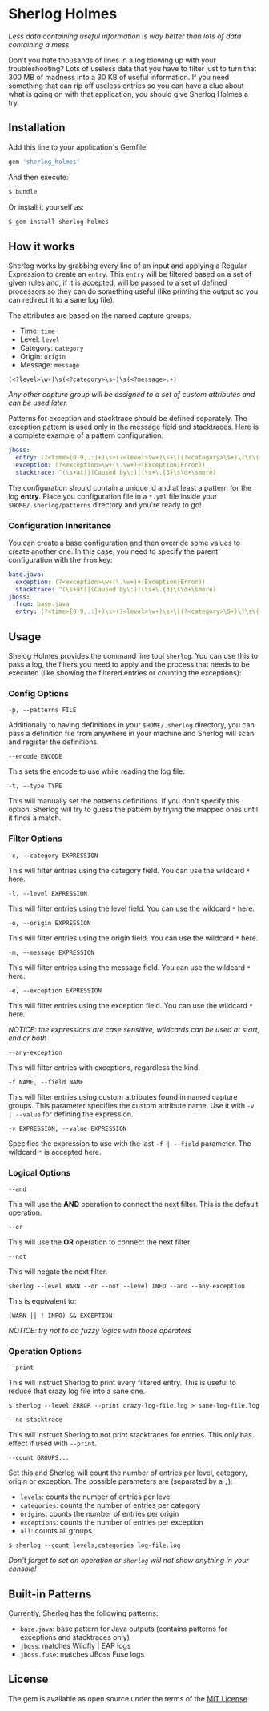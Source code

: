 # Sherlog Holmes

*Less data containing useful information is way better than lots of data containing a mess.*

Don't you hate thousands of lines in a log blowing up with your troubleshooting? Lots of useless data that you have to filter just to turn that 300 MB of madness into a 30 KB of useful information. If you need something that can rip off useless entries so you can have a clue about what is going on with that application, you should give Sherlog Holmes a try.

## Installation

Add this line to your application's Gemfile:

```ruby
gem 'sherlog_holmes'
```

And then execute:

```sh
$ bundle
```

Or install it yourself as:

```sh
$ gem install sherlog-holmes
```

## How it works

Sherlog works by grabbing every line of an input and applying a Regular Expression to create an `entry`. This `entry` will be filtered based on a set of given rules and, if it is accepted, will be passed to a set of defined processors so they can do something useful (like printing the output so you can redirect it to a sane log file).

The attributes are based on the named capture groups:

- Time: `time`
- Level: `level`
- Category: `category`
- Origin: `origin`
- Message: `message`

```regexp
(<?level>\w+)\s(<?category>\s+)\s(<?message>.+)
```
*Any other capture group will be assigned to a set of custom attributes and can be used later.*

Patterns for exception and stacktrace should be defined separately. The exception pattern is used only in the message field and stacktraces. Here is a complete example of a pattern configuration:

```yaml
jboss:
  entry: (?<time>[0-9,.:]+)\s+(?<level>\w+)\s+\[(?<category>\S+)\]\s\((?<origin>[^)]+)\)?\s?(?<message>.+)
  exception: (?<exception>\w+(\.\w+)+(Exception|Error))
  stacktrace: ^(\s+at)|(Caused by\:)|(\s+\.{3}\s\d+\smore)
```

The configuration should contain a unique id and at least a pattern for the log **entry**. Place you configuration file in a `*.yml` file inside your `$HOME/.sherlog/patterns` directory and you're ready to go!

### Configuration Inheritance

You can create a base configuration and then override some values to create another one. In this case, you need to specify the parent configuration with the `from` key:

```yaml
base.java:
  exception: (?<exception>\w+(\.\w+)+(Exception|Error))
  stacktrace: ^(\s+at)|(Caused by\:)|(\s+\.{3}\s\d+\smore)
jboss:
  from: base.java
  entry: (?<time>[0-9,.:]+)\s+(?<level>\w+)\s+\[(?<category>\S+)\]\s\((?<origin>[^)]+)\)?\s?(?<message>.+)
```

## Usage

Shelog Holmes provides the command line tool `sherlog`. You can use this to pass a log, the filters you need to apply and the process that needs to be executed (like showing the filtered entries or counting the exceptions):

### Config Options

`-p, --patterns FILE`

Additionally to having definitions in your `$HOME/.sherlog` directory, you can pass a definition file from anywhere in your machine and Sherlog will scan and register the definitions.

`--encode ENCODE`

This sets the encode to use while reading the log file.

`-t, --type TYPE`

This will manually set the patterns definitions. If you don't specify this option, Sherlog will try to guess the pattern by trying the mapped ones until it finds a match.

### Filter Options

`-c, --category EXPRESSION`

This will filter entries using the category field. You can use the wildcard `*` here.

`-l, --level EXPRESSION`

This will filter entries using the level field. You can use the wildcard `*` here.

`-o, --origin EXPRESSION`

This will filter entries using the origin field. You can use the wildcard `*` here.

`-m, --message EXPRESSION`

This will filter entries using the message field. You can use the wildcard `*` here.

`-e, --exception EXPRESSION`

This will filter entries using the exception field. You can use the wildcard `*` here.

*NOTICE: the expressions are case sensitive, wildcards can be used at start, end or both*

`--any-exception`

This will filter entries with exceptions, regardless the kind.

`-f NAME, --field NAME`

This will filter entries using custom attributes found in named capture groups. This parameter specifies the custom attribute name. Use it with `-v | --value` for defining the expression.

`-v EXPRESSION, --value EXPRESSION`

Specifies the expression to use with the last `-f | --field` parameter. The wildcard `*` is accepted here.

### Logical Options

`--and`

This will use the **AND** operation to connect the next filter. This is the default operation.

`--or`

This will use the **OR** operation to connect the next filter.

`--not`

This will negate the next filter.

```
sherlog --level WARN --or --not --level INFO --and --any-exception
```

This is equivalent to:

    (WARN || ! INFO) && EXCEPTION

*NOTICE: try not to do fuzzy logics with those operators*

### Operation Options

`--print`

This will instruct Sherlog to print every filtered entry. This is useful to reduce that crazy log file into a sane one.

```
$ sherlog --level ERROR --print crazy-log-file.log > sane-log-file.log
```

`--no-stacktrace`

This will instruct Sherlog to not print stacktraces for entries. This only has effect if used with `--print`.

`--count GROUPS...`

Set this and Sherlog will count the number of entries per level, category, origin or exception. The possible parameters are (separated by a `,`):

- `levels`: counts the number of entries per level
- `categories`: counts the number of entries per category
- `origins`: counts the number of entries per origin
- `exceptions`: counts the number of entries per exception
- `all`: counts all groups

```
$ sherlog --count levels,categories log-file.log
```

*Don't forget to set an operation or `sherlog` will not show anything in your console!*

## Built-in Patterns

Currently, Sherlog has the following patterns:

- `base.java`: base pattern for Java outputs (contains patterns for exceptions and stacktraces only)
- `jboss`: matches Wildfly | EAP logs
- `jboss.fuse`: matches JBoss Fuse logs

## License

The gem is available as open source under the terms of the [MIT License](http://opensource.org/licenses/MIT).
